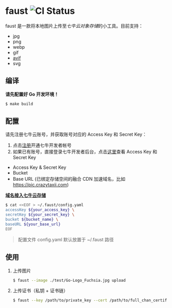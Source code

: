 # faust ![CI Status](https://github.com/crazytaxii/faust/actions/workflows/ci.yaml/badge.svg)

faust 是一款将本地图片上传至*七牛云对象存储*的小工具。目前支持：

- jpg
- png
- webp
- gif
- [avif](https://aomediacodec.github.io/av1-avif/)
- svg

## 编译

**请先配置好 Go 开发环境！**

```bash
$ make build
```

## 配置

请先注册七牛云账号，并获取账号对应的 Access Key 和 Secret Key：

1. 点击[注册](https://portal.qiniu.com/signup?ref=developer.qiniu.com)开通七牛开发者帐号
2. 如果已有账号，直接登录七牛开发者后台，点击[这里](https://portal.qiniu.com/user/key)查看 Access Key 和 Secret Key

- Access Key & Secret Key
- Bucket
- Base URL (已绑定存储空间的融合 CDN 加速域名，比如 <https://pic.crazytaxii.com>)

**[域名接入七牛云存储](https://developer.qiniu.com/fusion/manual/4939/the-domain-name-to-access)**

```bash
$ cat <<EOF > ~/.faust/config.yaml
accessKey ${your_access_key} \
secretKey ${your_secret_key} \
bucket ${bucket_name} \
baseURL ${your_base_url}
EOF
```

> 配置文件 config.yaml 默认放置于 ~/.faust 路径

## 使用

1. 上传图片

    ```bash
    $ faust --image ./test/Go-Logo_Fuchsia.jpg upload
    ```

1. 上传证书（私钥 + 证书链）

    ```bash
    $ faust --key /path/to/private_key --cert /path/to/full_chan_certificates upload
    ```
